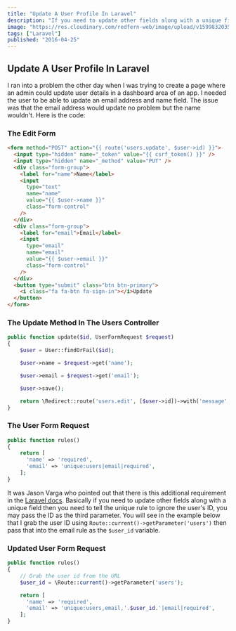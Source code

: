 ```yaml
---
title: "Update A User Profile In Laravel"
description: "If you need to update other fields along with a unique field then you need to tell the unique rule to ignore the user's ID."
image: "https://res.cloudinary.com/redfern-web/image/upload/v1599832035/redfern-dev/png/laravel.png"
tags: ["Laravel"]
published: "2016-04-25"
---
```


## Update A User Profile In Laravel

I ran into a problem the other day when I was trying to create a page where an admin could update user details in a dashboard area of an app. I needed the user to be able to update an email address and name field. The issue was that the email address would update no problem but the name wouldn't. Here is the code:

### The Edit Form

```html
<form method="POST" action="{{ route('users.update', $user->id) }}">
  <input type="hidden" name="_token" value="{{ csrf_token() }}" />
  <input type="hidden" name="_method" value="PUT" />
  <div class="form-group">
    <label for="name">Name</label>
    <input
      type="text"
      name="name"
      value="{{ $user->name }}"
      class="form-control"
    />
  </div>
  <div class="form-group">
    <label for="email">Email</label>
    <input
      type="email"
      name="email"
      value="{{ $user->email }}"
      class="form-control"
    />
  </div>
  <button type="submit" class="btn btn-primary">
    <i class="fa fa-btn fa-sign-in"></i>Update
  </button>
</form>
```

### The Update Method In The Users Controller

```php
public function update($id, UserFormRequest $request)
{
    $user = User::findOrFail($id);

    $user->name = $request->get('name');

    $user->email = $request->get('email');

    $user->save();

    return \Redirect::route('users.edit', [$user->id])->with('message', 'User has been updated!');
}
```

### The User Form Request

```php
public function rules()
{
    return [
      'name' => 'required',
      'email' => 'unique:users|email|required',
    ];
}
```

It was Jason Varga who pointed out that there is this additional requirement in the [Laravel docs](https://laravel.com/docs/5.2/validation#rule-unique). Basically if you need to update other fields along with a unique field then you need to tell the unique rule to ignore the user's ID, you may pass the ID as the third parameter. You will see in the example below that I grab the user ID using `Route::current()->getParameter('users')` then pass that into the email rule as the `$user_id` variable.

### Updated User Form Request

```php
public function rules()
{
    // Grab the user id from the URL
    $user_id = \Route::current()->getParameter('users');

    return [
      'name' => 'required',
      'email' => 'unique:users,email,'.$user_id.'|email|required',
    ];
}
```
